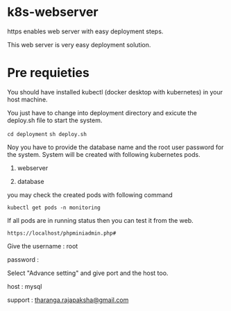 # k8s-webserver
https enables web server with easy deployment steps.

This web server is very easy deployment solution.

# Pre requieties
You should have installed kubectl (docker desktop with kubernetes) in your host machine.

You just have to change into deployment directory and exicute the deploy.sh file to start the system.

```cd deployment```
```sh deploy.sh```

Noy you have to provide the database name and the root user password for the system.
System will be created with following kubernetes pods.

1. webserver

2. database

you may check the created pods with following command

```kubectl get pods -n monitoring```

If all pods are in running status then you can test it from the web.

```https://localhost/phpminiadmin.php#```

Give the username : root

password : <Give the password given at installation process>

Select "Advance setting" and give port and the host too.

host : mysql 



support : tharanga.rajapaksha@gmail.com
